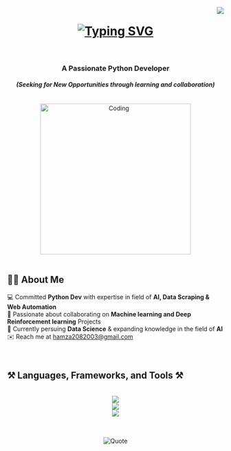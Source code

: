<img align="right" src="https://visitor-badge.laobi.icu/badge?page_id=hamza08003.hamza08003" />

<h1 align="center">
  <a href="https://git.io/typing-svg">
    <img src="https://readme-typing-svg.herokuapp.com?font=Poppins&weight=600&size=24&duration=3500&pause=1000&center=true&width=435&lines=Hi+There+%F0%9F%91%8B;I+am+Hamza+!" alt="Typing SVG" />
  </a>
</h1>

<br>

<h3 align="center"><b>A Passionate Python Developer</b></h3>
<h4 align="center"><i>(Seeking for New Opportunities through learning and collaboration)</i></h4>

<br>

<div align="center">
  <img alt="Coding" width="350" src="https://github.com/hamza08003/hamza08003/blob/main/profile%20gif.gif">
</div>


<br>

<h2 align="left"><b>👨‍💻 About Me</b></h2>
💻 Committed <b>Python Dev</b> with expertise in field of <b>AI, Data Scraping & Web Automation</b><br>
🤝 Passionate about collaborating on <b>Machine learning and Deep Reinforcement learning</b>  Projects<br>
📝 Currently persuing <b> Data Science</b> & expanding knowledge in the field of <b> AI</b> <br>
✉️ Reach me at <a href="mailto:hamza2082003@gmail.com">hamza2082003@gmail.com</a><br>

<br>
<br>
 
<h2 align="left">⚒️ Languages, Frameworks, and Tools ⚒️</h2>

<br>

<div align="center">
    <img src="https://skillicons.dev/icons?i=py,js,ts,nodejs,html,anaconda,mongodb,mysql,postgres,sqlite" />
</div>

<div align="center">
    <img src="https://skillicons.dev/icons?i=tensorflow,pytorch,sklearn,opencv,postman,flask,fastapi,docker" />
</div>

<div align="center">
     <img src="https://skillicons.dev/icons?i=selenium,bots,discord,regex,instagram,git" />
</div>
    
</div>

<br>
<br>

<p align="center">
  <img src="https://github-readme-quotes-bay.vercel.app/quote?font=Redressed" alt="Quote" />
</p>
